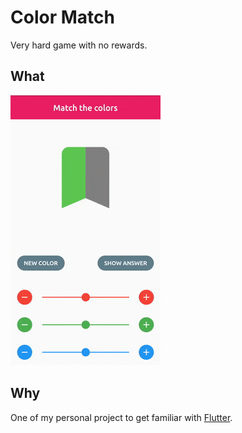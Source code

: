 # Color Match

Very hard game with no rewards.

## What
![App interaction](https://raw.githubusercontent.com/mivoligo/resources/master/color_match_interaction.gif)

## Why
One of my personal project to get familiar with [Flutter](https://flutter.dev "Flutter website").
  
